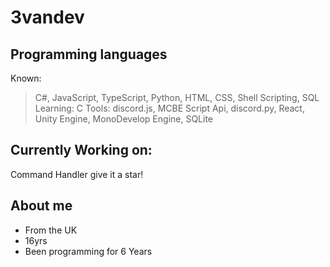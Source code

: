 # 3vandev
## Programming languages
Known:
> C#, JavaScript, TypeScript, Python, HTML, CSS, Shell Scripting, SQL
Learning:
> C
Tools:
> discord.js, MCBE Script Api, discord.py, React, Unity Engine, MonoDevelop Engine, SQLite

## Currently Working on:
Command Handler give it a star!

## About me
- From the UK
- 16yrs
- Been programming for 6 Years
